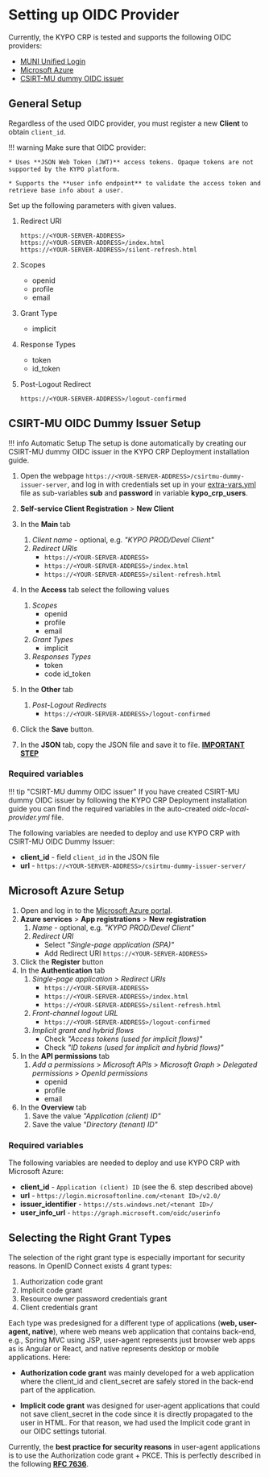 # Setting up OIDC Provider

Currently, the KYPO CRP is tested and supports the following OIDC providers: 

* [MUNI Unified Login](https://it.muni.cz/en/services/jednotne-prihlaseni-na-muni)
* [Microsoft Azure](https://azure.microsoft.com)
* [CSIRT-MU dummy OIDC issuer](https://gitlab.ics.muni.cz/csirt-mu-devel/oidc-auth/csirtmu-oidc-overlay)

## General Setup

Regardless of the used OIDC provider, you must register a new **Client** to obtain `client_id`. 

!!! warning
    Make sure that OIDC provider:

    * Uses **JSON Web Token (JWT)** access tokens. Opaque tokens are not supported by the KYPO platform. 

    * Supports the **user info endpoint** to validate the access token and retrieve base info about a user.


Set up the following parameters with given values. 

1. Redirect URI

    ```
    https://<YOUR-SERVER-ADDRESS>
    https://<YOUR-SERVER-ADDRESS>/index.html
    https://<YOUR-SERVER-ADDRESS>/silent-refresh.html
    ```

2. Scopes
    * openid
    * profile
    * email

3. Grant Type 
    * implicit

4. Response Types
    * token
    * id_token

5. Post-Logout Redirect 

    ```
    https://<YOUR-SERVER-ADDRESS>/logout-confirmed
    ```


## CSIRT-MU OIDC Dummy Issuer Setup
 

!!! info Automatic Setup 
    The setup is done automatically by creating our CSIRT-MU dummy OIDC issuer in the KYPO CRP Deployment installation guide.

1. Open the webpage `https://<YOUR-SERVER-ADDRESS>/csirtmu-dummy-issuer-server`, and log in with credentials set up in your [extra-vars.yml](https://gitlab.ics.muni.cz/muni-kypo-crp/devops/kypo-crp-deployment/-/blob/master/extra-vars.yml) file as sub-variables **sub** and **password** in variable **kypo_crp_users**.
2. **Self-service Client Registration** > **New Client**
3. In the **Main** tab
    1. *Client name* - optional, e.g. *"KYPO PROD/Devel Client"*
    2. *Redirect URIs* 
        * `https://<YOUR-SERVER-ADDRESS>`
        * `https://<YOUR-SERVER-ADDRESS>/index.html`
        * `https://<YOUR-SERVER-ADDRESS>/silent-refresh.html`

4. In the **Access** tab select the following values
    1. *Scopes*
        * openid
        * profile
        * email 
    2. *Grant Types*
        * implicit
    3. *Responses Types*
        * token 
        * code id_token
6. In the **Other** tab 
    1. *Post-Logout Redirects* 
        * `https://<YOUR-SERVER-ADDRESS>/logout-confirmed`

7. Click the **Save** button.
8. In the **JSON** tab, copy the JSON file and save it to file. <u>**IMPORTANT STEP**</u>

### Required variables

!!! tip "CSIRT-MU dummy OIDC issuer"
        If you have created CSIRT-MU dummy OIDC issuer by following the KYPO CRP Deployment installation guide you can find the required variables in the auto-created *oidc-local-provider.yml* file.

The following variables are needed to deploy and use KYPO CRP with CSIRT-MU OIDC Dummy Issuer: 

* **client_id** - field `client_id` in the JSON file
* **url** - `https://<YOUR-SERVER-ADDRESS>/csirtmu-dummy-issuer-server/`

## Microsoft Azure Setup

1. Open and log in to the [Microsoft Azure portal](https://portal.azure.com/#home).
2. **Azure services** > **App registrations** > **New registration**
    1. *Name* - optional, e.g. *"KYPO PROD/Devel Client"*
    2. *Redirect URI*
        * Select *"Single-page application (SPA)"*
        * Add Redirect URI `https://<YOUR-SERVER-ADDRESS>`
3. Click the **Register** button
4. In the **Authentication** tab 
    1. *Single-page application* > *Redirect URIs*
        *  `https://<YOUR-SERVER-ADDRESS>`
        *  `https://<YOUR-SERVER-ADDRESS>/index.html`
        *  `https://<YOUR-SERVER-ADDRESS>/silent-refresh.html`
    2. *Front-channel logout URL*
        * `https://<YOUR-SERVER-ADDRESS>/logout-confirmed`
    3. *Implicit grant and hybrid flows*
        * Check *"Access tokens (used for implicit flows)"*
        * Check *"ID tokens (used for implicit and hybrid flows)"*
5. In the **API permissions** tab 
    1. *Add a permissions* > *Microsoft APIs* > *Microsoft Graph* > *Delegated permissions* > *OpenId permissions* 
        * openid
        * profile 
        * email
6. In the **Overview** tab 
    1. Save the value *"Application (client) ID"* 
    2. Save the value *"Directory (tenant) ID"*
    
### Required variables

The following variables are needed to deploy and use KYPO CRP with Microsoft Azure: 

* **client_id** - `Application (client) ID` (see the 6. step described above)
* **url** - `https://login.microsoftonline.com/<tenant ID>/v2.0/`
* **issuer_identifier** - `https://sts.windows.net/<tenant ID>/`
* **user_info_url** - `https://graph.microsoft.com/oidc/userinfo`


## Selecting the Right Grant Types
The selection of the right grant type is especially important for security reasons. In OpenID Connect exists 4 grant types:

1. Authorization code grant 
2. Implicit code grant
3. Resource owner password credentials grant
4. Client credentials grant

Each type was predesigned for a different type of applications (**web, user-agent, native**), where web means web application that contains back-end, e.g., Spring MVC using JSP, user-agent represents just browser web apps as is Angular or React, and native represents desktop or mobile applications. Here: 

* **Authorization code grant** was mainly developed for a web application where the client_id and client_secret are safely stored in the back-end part of the application.

* **Implicit code grant** was designed for user-agent applications that could not save client_secret in the code since it is directly propagated to the user in HTML. For that reason, we had used the Implicit code grant in our OIDC settings tutorial.

Currently, the **best practice for security reasons** in user-agent applications is to use the Authorization code grant + PKCE. This is perfectly described in the following [**RFC 7636**](https://tools.ietf.org/html/rfc7636).
